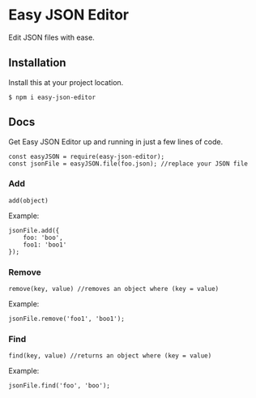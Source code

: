# Easy JSON Editor
Edit JSON files with ease.

## Installation
Install this at your project location.

```
$ npm i easy-json-editor
```

## Docs
Get Easy JSON Editor up and running in just a few lines of code.

```
const easyJSON = require(easy-json-editor);
const jsonFile = easyJSON.file(foo.json); //replace your JSON file
```

### Add
```
add(object)
```
Example:
```
jsonFile.add({
    foo: 'boo',
    foo1: 'boo1'
});
```
### Remove
```
remove(key, value) //removes an object where (key = value)
```
Example:
```
jsonFile.remove('foo1', 'boo1');
```

### Find
```
find(key, value) //returns an object where (key = value)
```
Example:
```
jsonFile.find('foo', 'boo');
```
